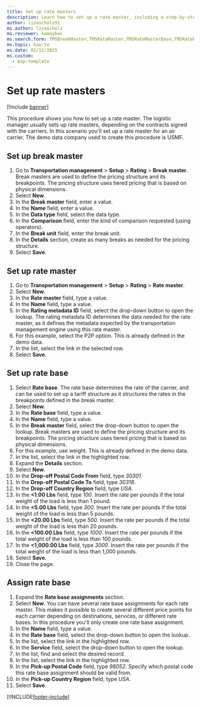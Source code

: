 ```yaml
---
title: Set up rate masters
description: Learn how to set up a rate master, including a step-by-step process for setting up break masters using the USMF demo data company. 
author: lisascholz91
ms.author: lisascholz
ms.reviewer: kamaybac
ms.search.form: TMSBreakMaster,TMSRateMaster,TMSRateMasterBase,TMSRateBaseType, TMSRouteWorkbench
ms.topic: how-to
ms.date: 02/12/2025
ms.custom: 
  - bap-template
---
```


# Set up rate masters

[!include [banner](../../includes/banner.md)]

This procedure shows you how to set up a rate master. The logistic manager usually sets up rate masters, depending on the contracts signed with the carriers. In this scenario you'll set up a rate master for an air carrier. The demo data company used to create this procedure is USMF.

## Set up break master

1. Go to **Transportation management** \> **Setup** \> **Rating** \> **Break master**. Break masters are used to define the pricing structure and its breakpoints. The pricing structure uses tiered pricing that is based on physical dimensions.  
1. Select **New**.
1. In the **Break master** field, enter a value.
1. In the **Name** field, enter a value.
1. In the **Data type** field, select the data type.
1. In the **Comparison** field, enter the kind of comparison requested (using operators).
1. In the **Break unit** field, enter the break unit.
1. In the **Details** section, create as many breaks as needed for the pricing structure.
1. Select **Save**.

## Set up rate master

1. Go to **Transportation management** \> **Setup** \> **Rating** \> **Rate master**.
1. Select **New**.
1. In the **Rate master** field, type a value.
1. In the **Name** field, type a value.
1. In the **Rating metadata ID** field, select the drop-down button to open the lookup. The rating metadata ID determines the data needed for the rate master, as it defines the metadata expected by the transportation management engine using this rate master.  
1. For this example, select the P2P option. This is already defined in the demo data.
1. In the list, select the link in the selected row.
1. Select **Save**.

## Set up rate base

1. Select **Rate base**. The rate base determines the rate of the carrier, and can be used to set up a tariff structure as it structures the rates in the breakpoints defined in the break master.  
2. Select **New**.
3. In the **Rate base** field, type a value.
4. In the **Name** field, type a value.
5. In the **Break master** field, select the drop-down button to open the lookup. Break masters are used to define the pricing structure and its breakpoints. The pricing structure uses tiered pricing that is based on physical dimensions.  
6. For this example, use weight. This is already defined in the demo data.
7. In the list, select the link in the highlighted row.
8. Expand the **Details** section.
9. Select **New**.
10. In the **Drop-off Postal Code From** field, type *30301*.
11. In the **Drop-off Postal Code To** field, type *30318*.
12. In the **Drop-off Country Region** field, type *USA*.
13. In the **<1.00 Lbs** field, type *100*. Insert the rate per pounds if the total weight of the load is less than 1 pound.  
14. In the **<5.00 Lbs** field, type *300*. Insert the rate per pounds if the total weight of the load is less than 5 pounds.  
15. In the **<20.00 Lbs** field, type *500*. Insert the rate per pounds if the total weight of the load is less than 20 pounds.  
16. In the **<100.00 Lbs** field, type *1000*. Insert the rate per pounds if the total weight of the load is less than 100 pounds.  
17. In the **<1,000.00 Lbs** field, type *3000*. Insert the rate per pounds if the total weight of the load is less than 1,000 pounds.  
18. Select **Save**.
19. Close the page.

## Assign rate base

1. Expand the **Rate base assignments** section.
2. Select **New**. You can have several rate base assignments for each rate master. This makes it possible to create several different price points for each carrier depending on destinations, services, or different rate bases. In this procedure you'll only create one rate base assignment.  
3. In the **Name** field, type a value.
4. In the **Rate base** field, select the drop-down button to open the lookup.
5. In the list, select the link in the highlighted row.
6. In the **Service** field, select the drop-down button to open the lookup.
7. In the list, find and select the desired record.
8. In the list, select the link in the highlighted row.
9. In the **Pick-up Postal Code** field, type *98052*. Specify which postal code this rate base assignment should be valid from.
10. In the **Pick-up Country Region** field, type *USA*.
11. Select **Save**.

[!INCLUDE[footer-include](../../../includes/footer-banner.md)]
